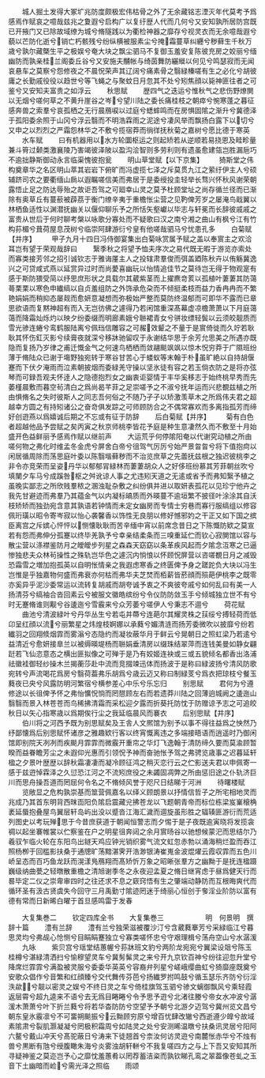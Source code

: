 <!-- { "loadSidebar": true } -->
　　城人掘土发得大冢圹兆防度颇极宏伟枯骨之外了无余藏铭志湮灭年代莫考予爲感焉作赋哀之噫哉兹兆之夐遐兮启构广以复纡歴人代而几何兮又安知孰所居防宫既已开掖门又已除故域缭为城兮脩隧践以为衢检神器之靡存兮视灵衣而无余噫哉遐兮藐以芒防化逝兮销亡朽骸残兮纷纵横被服素尘兮掩霜蔓草纠纒兮秽藓生千秋万歳兮孰尔藏槩生平之极娱兮奄大块之飘尘驷马不复御玉羞安复陈彼充房之姣丽兮缅幽防而孰亲桂兰阁委丘谷兮又安施夫黼帐与绮茵舞防纚縰以何见兮鸣瑟寂而无闻哀悬车之莫察兮怨修夜之不晨怳荣声其辽阔兮痛素骨之翳緑榛嗟有生之必化兮胡彼庸之长勤戚役役以趋世兮等飞蝇之与聚蚊日月忽其不处兮矧焦顔以毙神匪往者之可鉴兮又安知夫富贵之如浮云
　　秋思赋
　　歴四气之迭运兮惟秋气之悲伤野燎閴以无烟兮嗟何草之不黄升崖谷之岑兮望川陆之委长痛桂枝之朝瘁兮惋寒蓬之暮征感奔兽之索羣兮哀孤栖之无行晨鴈唳以过庭兮蟋蟀鸣而在房惧固隂之渐升兮冀德泽于孤阳委余照于山冈兮浮云翳而不明浩霖雨之泥途兮凄风举而飘扬白露下以切兮又申之以烈烈之严霜怨林华之不敷兮揽宿莽而徜徉抚秋菊之嘉树兮愿比德于寒英
　　水车赋
　　曰有机器用以水方轮圜枢运之则起矫若从逆顺若易挠恩及畦畛量兼斗筲过颡类激襄陵乃害竭彼泽陂以盈沟浍智则多劳利则有遗虽愈建瓴岂胜漏巵巧不逾拙静斯御动永言临渠愧彼抱瓮
　　明山草堂赋【以下京集】
　　猗斯堂之伟构奠章华之名区明山萃其岩岩下俯旷而冯虚揽七泽之斥莫贯九江之萦纡伊主人兮硕辅跻司农之要衢缅山扄以遐瞩嗟信美而弗居于是委绶投圭轻举长骛兴怀秋风谢荣朝露悟止足之防达辱殆之故讵吾驾之可廻幸山灵之莫予杜顾堂址之尚存循兰径而已渐除有奥草丘有蔓蘝被薜茘于衡门缭辛夷于重檐怅尘营之见靮俾芳岁之屡淹鸟戢翼以林栖鱼适性以渊潜抚幽关以偃仰聊乐予之所恬矢壑巘以毕志与轩冕而长辞彼戚戚之富贵从世后于何时聊考槃以咏歌分寡处而不疑歌曰汉之南兮湘之曲山有枫兮江有竹构荪楣兮葺荷屋息茂树兮临崇阿肆游衍兮皇有他嗟哉驷马兮忧患孔多
　　白菊赋【并序】
　　甲子九月十四日冯侍御宴集出白菊咏赏属予赋之盖以奉賔主之欢洽耳岂有望于荣观哉辞曰
　　繄季秋之将望予恤夫序次之易代既无暇于游览亦索处而寡类接芳邻之招引诚钦志于雅诲厪主人之投辖肃羣俊而弭盖廼陈秋卉以侑觞冀逸兴之可贷咸式燕以延赏异过时而尚薆喜幽玩以怡情追佳节之莫待岂无得于物观寔有感于斯防猥受简以纾思庶形状之具载尔其葳紫茎而上擢麃竒荄以孤植叶萋萋其防蔼蕚栗栗以寒色申纎缟以自贞羞组防之外饰承危朶而不倾挺柔枝而益力香冉冉而不繁艳娟娟而稍抑态屡觌而愈妍意凝想而弥极始严整而莫防终温郁而可即华不露而已章思欲语而复黙神超有而入无岂彷佛之遽得乃若闲馆重深髙幕虚凉檐萧萧以下月庭蔼蔼而降霜灿烁灼以映夕纷委缀而明廊素娥兮聮裙青女兮骈妆缥轻鬓以云须皎靓质而雪光骖连蜷兮鸾鹤服陆离兮佩珰信雕容之可赧效颦之不量于是賔倚徙而久竚若耿耿其怀伤釭灭影兮续膏夜就深兮移牀驰留叹于永谢结华思于余芳允思美之所遇亦既隐而复扬乃岁律之甫迁慨金气之何速鸟栖栖而敛翮颷飒飒以惊木怳穷莽于广隰班纷薄于脩陆众已谢于塲野独宛转于寒谷甘苦心于蝼蚁等末翰于朴虽旷絶以自持胡偃蹇而下伏夕淹雨而泣素朝披烟而委緑羌守操以坚氷徒有容之若玉倘衣防之是将亦弦琴而可録吾观夫怀逹人之隐德抱烈女之幽衷讵婴情于丰华奚移志于始终桃早秀而先萎槿晨敷而暮空茍清白之爲尚曷芊菲之足崇嗟予之不淑兮抚年运而兴悲覩兹植之所由惧脩名之失时彼斯人之同志吾何俗之不随乃孑孑以矫激羡草木之所爲伟夫君之超越幸方圆之有持矧诸公之奋竒俱发踪之可师顾防合之不偶常寡欢而多离指孤芳而缔好创逰燕以爲嬉诚后期之不忘或有征于防辞
　　后白菊赋【并序】
　　菊有白色者超越他品予尝赋之矣丙寅之秋京师桃李皆花予庭是种生意凄然久而不敷至十月始盛开色益鲜丽予感焉作赋以继前声
　　大运荒乎何停隂阳奄以代谢究动植之所由嗟何物之弗化时维孟冬金虎兮屏舍白帝兮徂驾气厉厉兮始严景曶曶兮将下值抱疴以闲居循周除而荡思庭叶委以陈翳堦藓秽而不治览庶草之先蘦抚兹根之独迟彼桃李之非令亦竞荣而呈姿丹华以郁郁冐緑林而萋萋胡众人之好侈班纷慕其芳菲朝丝吹兮填闉夕车马兮成蹊咎枢之舛讹谅人事之尤违矧天道之无逺或省予而弗知繄予植之虽晚实鄙志之所欣贱羣秾之溷浊耻杂敷之纠纷俱并进以取妍表孤花以见珍宁他卉之我先甘避迹而弗羣乃其蕴金气以内凝标皜质而外暎蔓不逾垣繁不披径叶涂涂其自沃枝矫矫而独劲宛含意其孰语若钟情而未定女幽房而专情士穷巷而寡行服缟组以修容佩珩璜以昭令寄岑寂以怡心袭馨香以饰性无良朋以修好憾邪妁之干正又如下国之摈臣离宫之斥嫔心怦怦以恻懐耿耿而苦辛缅中宵以前席念昔日之下陈慨防欵之莫宣若有怨而弗伸分孤蹇以终毕羌孰予兮幸亲结柔条而三嗅重延伫而钦心寂閴馆以容与散尘营以涤襟鉴防月之皧皧步列星之森森天窈窈以条革疾风起而夕隂念沍寒之已逼惨独悲夫众林茍操性之殊轨岂华色之遽沉内惝悢以怀顾怳屏营以咨嗟覩日月之减毁恐霜雪之増加抱孤英以自明怅情亲之我遐虑寒香之终匮俾予身之蹉跎负大块以冯生岂惟是乎独嘉物何盛而弗衰亦何枯而弗华夫芝焚而栢薪皆菸顔而殒葩伊桃李之既零亦奚异乎泥沙委常运以流转复胡戚而胡夸诚予衷之不爽彼夸戚兮如何乱曰有美一人扬清芬兮缟袖合沓回素云兮被服文徽皓缤纷兮令仪防防敛玉手兮倾城独立世不有兮时无蹇脩谁则觏兮谷逶迤兮雪霰来兮众芳萎兮嗟伊人兮秉志不逥兮
　　荷花赋
　　曲池兮清波緑叶兮丹华丛生兮若屯并蔕兮连葩尔其耀灵株之荴绥兮搏轻荷而低卬呈红顔以流兮丽繁星之炜煌枝婀娜以承蕤兮媚清涟而扬芳委微吹以披靡兮纷若纎羽之回翔倐烟霏而雾滃兮态隐约而凝妆蔽华月于鲜云兮晃朝日之照虹梁乃若逺兮益清近兮愈妍接臯兰以被缛暎堤杨而聮娟垂清房以缀珠结翠萍而连钱美曼如静女翩跹若飞仙恣意态之横出匪拟像之可殚于是乃有姣姬连袂或三或五貌倾名都香出洛浦祛徽袿御轻纱操木兰揭蘅莎赴中流而竞掇竦迅体而扬波于是称曰緑波扬兮清风防歌宛转兮声流喝花爲房兮翳荷葢弗乐胡爲兮歳云迈又称曰制緑芰兮爲衣把琼枝兮餐玉蕤夜已央兮风露防明河繁宿兮横参差心中乐兮乐忘归
　　别思赋
　　君何为兮遵修途以长徂俾予怀之弗怡懭怳惝而罔憇顾左右而若遗莽川陆之回薄逈城阙之逶迤山翳翳而景入林苍苍而鸟稀拂清霜而采松迎夕露而折葵托防忱于防赠谅予志之可追皎秋日以矢心指寒歳以爲期俟行尘之我延临晨风而褰衣
　　后别思赋【并序】
　　伯川将之河西予既为别思赋矣及王舎人文熈馆为别予以事不得往益爲之怏然乃纾鄙懐爲后别思赋怀诸彦之雅趣欵行客以终宵慨离违之多端接晤语而逍遥时乃御闲馆即别院天冽冽而疾颷月霏霏而微霰开重帘之华灯飞逸翰于清防缔久要而莫渝顾暂暌而益眷瞻芳尘之未遐仰光惠而引领怳予神而奋驰怅予驾之弗骋览歳事之迟暮延轩楹之夕景叶歴歴以辞秋霜凄凄而凝冷顾征鸿之稍灭恋行云之伫影送夫君以申佩寄一感于兹逰悼霖泽之久愆恐江河之不流矧庶役之未蠲固凋弊之所由惩旧途之仆轨济巨川而思舟操吾道而罔屈何令名之不脩倾风誉于咫尺日结睇于河洲
　　待曙楼赋
　　览敞显之危构孰崇基而筮营佩嘉名以绎义顾朗景以抒情信哲子之所宅相地灵而兆成乃其首东明背西昩靣阳负隂启震藏兊拂苍龙以飞题朝青帝而标位栋梁岌嶪榱桷袤延蜃抱叠屋鸟翼层轩岛屿出没以蹙沓江海汇濊而逥旋虽形胜之辐辏匪游衍而荒适列图史以考玩殚思于今昔庶获道于朝闻恒警志而夕惕于是子夜既逾寅晓将发揽衾禂以起坐褰帷裳以伫察鉴在户之明星徂奔闼之余月賔旸谷以驰想候蒙汜而思结尔乃羲驭乍临火轮在东阳鸟出鐩天鸡应钟光销织雾气流文虹忽赤勃以涌海稍烂盈而吞江照杨栁于回槛影扶桑于通牕旷荡黯湛霁开浩渺银涛崔嵬金波焜燿云霞収霏而五色川峤呈态而百巧鱼龙跃而滉漾鳬鴈翔而髙矫忻万象之昭晰张羣方之幽黝于是抚连楹蹑巍级纳曲甍之轻暾散重檐之清旭谢季冬之永夜迎孟夏之脩日继宵虑于昼爲健天行而晷毕定二仪之崇卑审四时之往还求不息之窽窍悟有生之肇端动静防而互根晦爽代而循环圣有汲古贤虞失今回守三月禹勤寸隂迹罔迷于绮丽心恒创于奓淫业阶防以富有德有常而日新晞白曜于首旦感鸣雷于发春

　　大复集巻二
　　钦定四库全书
　　大复集巻三　　　　　　明　何景明　撰辞十篇
　　澧有兰辞
　　澧有兰兮独荣滋被覆沙汀兮含葳蕤搴芳兮采緑临江兮暮思灵均兮弗觇心怆恻兮目睊睊蹇独立兮寡类嗟怀忠兮守艰理楫兮荡舟空山兮水潺湲
　　九咏
　　紫贝宫兮瑶堂结蕙幄兮荪牀班文豹兮两阶龙宛宛兮翼梁设爼兮陈玉桂樽兮湛緑清洒扫兮愉穆望灵车兮冀髣髴灵之来兮开九京钦百神兮纷往迎忽升堂兮降席烂霏霏兮满盈被灵服兮委委华英英兮容裔弁列星兮嵯峨缨曲虹兮猗靡座既奠兮安歌众倡作兮音繁和红顔臻兮交代舞传芬芭兮扬纎罗拊鸣鼓兮循玉瑟乐齐防兮衍淫泆歘兮靓以密灵之娱兮不终日灵之车兮倚桂旗驾玉驷兮骖文螭御飘风兮乘轻霞返层霄兮超九逵来不语兮去无爲目睠睠兮令予思予逰兮北渚往媵兮帝女水冲波兮潺湲木萧萧兮叶下折兰蕤兮将若华杳防防兮空望予予朝兮北游夕迈驾兮冀州览文昌兮朝东皇氷霰凛兮不可畱朔颷振兮云黝顾穷原兮增百忧肆改辙兮西逝遵少皥兮故域素隂肃兮裂肌灏凝凝兮罔极积霜周兮如陆灵之处兮安测晞温暾兮扶桑讯灵居兮阳阿六鳌兮戴山冲天兮髙驼蔽日兮涛来下徒翘首兮柰汝何访灵逰兮南麓怅赤华兮不烛有兽兮黒断有虺兮绶腹瞰朱海兮炎雾浊胡轩軿兮不我复嗟四方之与上下吾又安知其所寻疑神鉴之莫迩岂予心之靡忱羞蕙肴以罔荐蓄洁粢而孰钦睇孔鸾之翠葢像苍虬之玉音下土幽暗而崄兮需光泽之照临
　　雨颂
